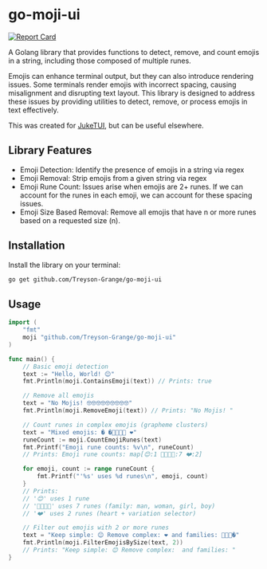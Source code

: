 # go-moji-ui

[![Report Card](https://goreportcard.com/badge/github.com/Treyson-Grange/go-moji-ui?style=flat-square&label=Go%20Report)](https://goreportcard.com/report/github.com/treyson-grange/go-moji-ui)

A Golang library that provides functions to detect, remove, and count emojis in a string, including those composed of multiple runes.

Emojis can enhance terminal output, but they can also introduce rendering issues. Some terminals render emojis with incorrect spacing, causing misalignment and disrupting text layout. This library is designed to address these issues by providing utilities to detect, remove, or process emojis in text effectively.

This was created for [JukeTUI](https://github.com/Treyson-Grange/JukeTUI), but can be useful elsewhere.

## Library Features

- Emoji Detection: Identify the presence of emojis in a string via regex
- Emoji Removal: Strip emojis from a given string via regex
- Emoji Rune Count: Issues arise when emojis are 2+ runes. If we can account for the runes in each emoji, we can account for these spacing issues.
- Emoji Size Based Removal: Remove all emojis that have n or more runes based on a requested size (n).

## Installation

Install the library on your terminal:

```bash
go get github.com/Treyson-Grange/go-moji-ui
```

## Usage

```go
import (
    "fmt"
    moji "github.com/Treyson-Grange/go-moji-ui"
)

func main() {
    // Basic emoji detection
    text := "Hello, World! 😊"
    fmt.Println(moji.ContainsEmoji(text)) // Prints: true

    // Remove all emojis
    text = "No Mojis! 🤓🤓🤓🤓🤓🤓🤓🤓🤓"
    fmt.Println(moji.RemoveEmoji(text)) // Prints: "No Mojis! "

    // Count runes in complex emojis (grapheme clusters)
    text = "Mixed emojis: � �👨‍👩‍👧‍👦 ❤️"
    runeCount := moji.CountEmojiRunes(text)
    fmt.Printf("Emoji rune counts: %v\n", runeCount)
    // Prints: Emoji rune counts: map[😊:1 👨‍👩‍👧‍👦:7 ❤️:2]

    for emoji, count := range runeCount {
        fmt.Printf("'%s' uses %d runes\n", emoji, count)
    }
    // Prints:
    // '😊' uses 1 rune
    // '👨‍👩‍👧‍👦' uses 7 runes (family: man, woman, girl, boy)
    // '❤️' uses 2 runes (heart + variation selector)

    // Filter out emojis with 2 or more runes
    text = "Keep simple: 😊 Remove complex: ❤️ and families: 👨‍👩‍👧‍�"
    fmt.Println(moji.FilterEmojisBySize(text, 2))
    // Prints: "Keep simple: 😊 Remove complex:  and families: "
}
```
